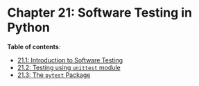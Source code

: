 # Chapter 21: Software Testing in Python

**Table of contents**:

- [21.1: Introduction to Software Testing](./chapter-21.1-intro.md)
- [21.2: Testing using `unittest` module](./chapter-21.2-unittest.md)
- [21.3: The `pytest` Package](./chapter-21.3-pytest.md)
